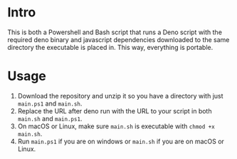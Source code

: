 # Intro

This is both a Powershell and Bash script that runs a Deno script with the required deno binary and javascript dependencies downloaded to the same directory the executable is placed in. This way, everything is portable.

# Usage

1. Download the repository and unzip it so you have a directory with just `main.ps1` and `main.sh`.
2. Replace the URL after deno run with the URL to your script in both `main.sh` and `main.ps1`.
3. On macOS or Linux, make sure `main.sh` is executable with `chmod +x main.sh`.
4. Run `main.ps1` if you are on windows or `main.sh` if you are on macOS or Linux.
